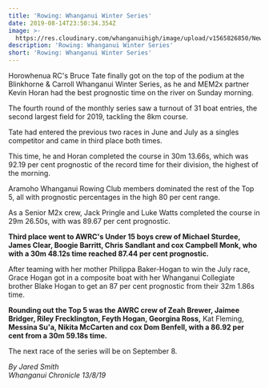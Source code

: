 ```yaml
---
title: 'Rowing: Whanganui Winter Series'
date: 2019-08-14T23:50:34.354Z
image: >-
  https://res.cloudinary.com/whanganuihigh/image/upload/v1565826850/News/Winter_Series.Chronicle_13.8.19.jpg
description: 'Rowing: Whanganui Winter Series'
short: 'Rowing: Whanganui Winter Series'
---
```

Horowhenua RC's Bruce Tate finally got on the top of the podium at the Blinkhorne & Carroll Whanganui Winter Series, as he and MEM2x partner Kevin Horan had the best prognostic time on the river on Sunday morning.

The fourth round of the monthly series saw a turnout of 31 boat entries, the second largest field for 2019, tackling the 8km course.

Tate had entered the previous two races in June and July as a singles competitor and came in third place both times.

This time, he and Horan completed the course in 30m 13.66s, which was 92.19 per cent prognostic of the record time for their division, the highest of the morning.

Aramoho Whanganui Rowing Club members dominated the rest of the Top 5, all with prognostic percentages in the high 80 per cent range.

As a Senior M2x crew, Jack Pringle and Luke Watts completed the course in 29m 26.50s, with was 89.67 per cent prognostic.

**Third place went to AWRC's Under 15 boys crew of Michael Sturdee, James Clear, Boogie Barritt, Chris Sandlant and cox Campbell Monk, who with a 30m 48.12s time reached 87.44 per cent prognostic.**

After teaming with her mother Philippa Baker-Hogan to win the July race, Grace Hogan got in a composite boat with her Whanganui Collegiate brother Blake Hogan to get an 87 per cent prognostic from their 32m 1.86s time.

**Rounding out the Top 5 was the AWRC crew of Zeah Brewer, Jaimee Bridger, Riley Frecklington, Feyth Hogan, Georgina Ross,** Kat Fleming, **Messina Su'a, Nikita McCarten and cox Dom Benfell, with a 86.92 per cent from a 30m 59.18s time.**

The next race of the series will be on September 8.

_By Jared Smith_\
_Whanganui Chronicle 13/8/19_
